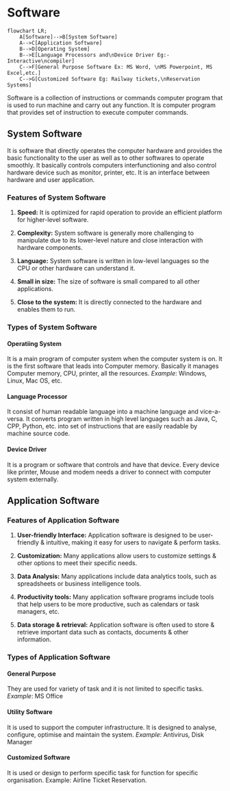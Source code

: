# Software

```mermaid
flowchart LR;
    A[Software]-->B[System Software]
    A-->C[Application Software]
    B-->D[Operating System]
    B-->E[Language Processors and\nDevice Driver Eg:- Interactive\ncompiler]
    C-->F[General Purpose Software Ex: MS Word, \nMS Powerpoint, MS Excel,etc.]
    C-->G[Customized Software Eg: Railway tickets,\nReservation Systems]
```

Software is a collection of instructions or commands computer program that is used to run machine and carry out any function. It is computer program that provides set of instruction to execute computer commands.

## System Software
It is software that directly operates the computer hardware and provides the basic functionality to the user as well as to other softwares to operate smoothly. It basically controls computers interfunctioning and also control hardware device such as monitor, printer, etc. It is an interface between hardware and user application.

### Features of System Software

1. **Speed:** It is optimized for rapid operation to provide an efficient platform for higher-level software.

2. **Complexity:** System software is generally more challenging to manipulate due to its lower-level nature and close interaction with hardware components.

3. **Language:** System software is written in low-level languages so the CPU or other hardware can understand it.

4. **Small in size:** The size of software is small compared to all other applications.

5. **Close to the system:** It is directly connected to the hardware and enables them to run.

### Types of System Software

#### Operatiing System
It is a main program of computer system when the computer system is on. It is the first software that leads into Computer memory. Basically it manages Computer memory, CPU, printer, all the resources.
_Example_: Windows, Linux, Mac OS, etc.

#### Language Processor
It consist of human readable language into a machine language and vice-a-versa. It converts program written in high level languages such as Java, C, CPP, Python, etc. into set of instructions that are easily readable by machine source code.

#### Device Driver
It is a program or software that controls and have that device. Every device like printer, Mouse and modem needs a driver to connect with computer system externally.

## Application Software

### Features of Application Software

1. **User-friendly Interface:** Application software is designed to be user-friendly & intuitive, making it easy for users to navigate & perform tasks.

2. **Customization:** Many applications allow users to customize settings & other options to meet their specific needs.

3. **Data Analysis:** Many applications include data analytics tools, such as spreadsheets or business intelligence tools.

4. **Productivity tools:** Many application software programs include tools that help users to be more productive, such as calendars or task managers, etc.

5. **Data storage & retrieval:** Application software is often used to store & retrieve important data such as contacts, documents & other information.


### Types of Application Software

#### General Purpose
They are used for variety of task and it is not limited to specific tasks. 
_Example_: MS Office

#### Utility Software
It is used to support the computer infrastructure. It is designed to analyse, configure, optimise and maintain the system.
_Example_: Antivirus, Disk Manager

#### Customized Software
It is used or design to perform specific task for function for specific organisation. Example: Airline Ticket Reservation.
